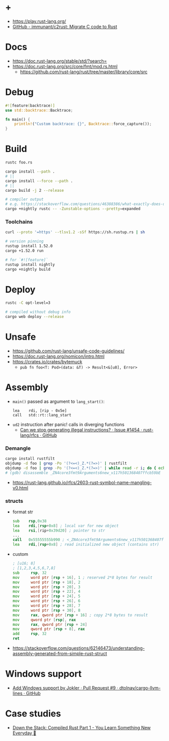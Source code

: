 # +

- https://play.rust-lang.org/
- [GitHub \- immunant/c2rust: Migrate C code to Rust](https://github.com/immunant/c2rust)

# Docs

- https://doc.rust-lang.org/stable/std/?search=
- https://doc.rust-lang.org/src/core/fmt/mod.rs.html
    - https://github.com/rust-lang/rust/tree/master/library/core/src

# Debug

```rust
#![feature(backtrace)]
use std::backtrace::Backtrace;

fn main() {
    println!("Custom backtrace: {}", Backtrace::force_capture());
}
```

# Build

```bash
rustc foo.rs

cargo install --path .
# ||
cargo install --force --path .
# ||
cargo build -j 2 --release

# compiler output
# e.g. https://stackoverflow.com/questions/46388386/what-exactly-does-derivedebug-mean-in-rust
cargo +nightly rustc -- -Zunstable-options --pretty=expanded
```

### Toolchains

```bash
curl --proto '=https' --tlsv1.2 -sSf https://sh.rustup.rs | sh

# version pinning
rustup install 1.52.0
cargo +1.52.0 run

# for `#![feature]`
rustup install nightly
cargo +nightly build
```

# Deploy

```bash
rustc -C opt-level=3

# compiled without debug info
cargo web deploy --release
```

# Unsafe

- https://github.com/rust-lang/unsafe-code-guidelines/
- https://doc.rust-lang.org/nomicon/intro.html
- https://crates.io/crates/bytemuck
    - `pub fn foo<T: Pod>(data: &T) -> Result<&[u8], Error>`

# Assembly

- `main()` passed as argument to `lang_start()`:
   ```
   lea    rdi, [rip - 0x5e]
   call   std::rt::lang_start
   ```
- `ud2` instruction after panic! calls in diverging functions
    - [ Can we stop generating illegal instructions? · Issue \#1454 · rust\-lang/rfcs · GitHub](https://github.com/rust-lang/rfcs/issues/1454)

### Demangle

```bash
cargo install rustfilt
objdump -d foo | grep -Po '(?<=<)_Z.*(?=>)' | rustfilt
objdump -d foo | grep -Po '(?<=<)_Z.*(?=>)' | while read -r i; do { echo "$i" | rustfilt; echo "$i"; } | paste -sd" "; done
# (gdb) disassemble _ZN4core3fmt9Arguments6new_v117h501368407ffcb59bE
```

- https://rust-lang.github.io/rfcs/2603-rust-symbol-name-mangling-v0.html

### structs

- format str
    ```fasm
    sub    rsp,0x38
    lea    rdi,[rsp+0x8] ; local var for new object
    lea    rsi,[rip+0x39d20] ; pointer to str
    ...
    call   0x55555555b990 ; <_ZN4core3fmt9Arguments6new_v117h501368407ffcb59bE>
    lea    rdi,[rsp+0x8] ; read initialized new object (contains str)
    ```
- custom
    ```fasm
    ; [u16; 8]
    ; [1,2,3,4,5,6,7,8]
    sub     rsp, 32
    mov     word ptr [rsp + 16], 1 ; reserved 2*8 bytes for result
    mov     word ptr [rsp + 18], 2
    mov     word ptr [rsp + 20], 3
    mov     word ptr [rsp + 22], 4
    mov     word ptr [rsp + 24], 5
    mov     word ptr [rsp + 26], 6
    mov     word ptr [rsp + 28], 7
    mov     word ptr [rsp + 30], 8
    mov     rax, qword ptr [rsp + 16] ; copy 2*8 bytes to result
    mov     qword ptr [rsp], rax
    mov     rax, qword ptr [rsp + 24]
    mov     qword ptr [rsp + 8], rax
    add     rsp, 32
    ret
    ```

- https://stackoverflow.com/questions/62146473/understanding-assembly-generated-from-simple-rust-struct

# Windows support

- [Add Windows support by Jokler · Pull Request \#9 · dtolnay/cargo\-llvm\-lines · GitHub](https://github.com/dtolnay/cargo-llvm-lines/pull/9/files)

# Case studies

- [Down the Stack: Compiled Rust Part 1 \- You Learn Something New Everyday 💭](https://blog.ryanlevick.com/down-the-stack-part-1/)
